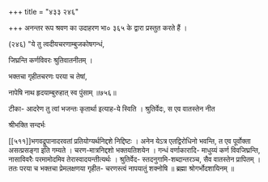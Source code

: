 +++
title = "४३३ २४६"

+++
अनन्तर रूप श्रवण का उदाहरण भा० ३६५ के द्वारा प्रस्तुत करते हैं । 

(२४६) "ये तु त्वदीयचरणाम्बुजकोषगन्धं, 

जिघ्रन्ति कर्णविवरः श्रुतिवातनीतम् । 

भक्तचा गृहीतचरणः परया च तेषां, 

नापेषि नाथ हृदयाम्बुरुहात् स्व पुंसाम् ॥७५६॥ 

टीका- आदरेण तु त्वां भजन्तः कृतार्था इत्याह-ये स्विति । श्रुतिर्वेदः, स एव वातस्तेन नीत 

श्रीभक्ति सन्दर्भः 

[[५११]]भगवद्रूपानादरवतां प्रतियोग्यर्थनिद्दशे निद्दिष्टः । अनेन येऽत्र एतद्विरोधिनो भवन्ति, त एव पूर्वोक्ता असत्प्रसङ्गा इति गम्यते । चरण-मात्रनिद्दशो भक्तयतिशयेन । गन्धं वर्णाकारादि- माधुय्यं कर्ण विवजिघ्रन्ति, नासाविवरैः परमामोदमिव तेरास्वादयन्तीत्यर्थः । श्रुतिर्वेद- स्तदनुगामि-शब्दान्तरञ्च, सैव वातस्तेन प्रापितम् । ततः परया च भक्तचा प्रेमलक्षणया गृहीत- चरणस्त्वं नापयातुं शक्नोषि ॥ ब्रह्मा श्रोगर्भोदशायिनम् ॥ 
